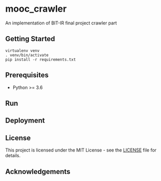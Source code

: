 # mooc_crawler
An implementation of BIT-IR final project crawler part

## Getting Started
```shell script
virtualenv venv
. venv/bin/activate
pip install -r requirements.txt
```

## Prerequisites
- Python >= 3.6

## Run

## Deployment

## License
This project is licensed under the MIT License - see the [LICENSE](./LICENSE) file for details.

## Acknowledgements
